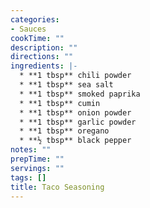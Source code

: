 ```yaml
---
categories:
- Sauces
cookTime: ""
description: ""
directions: ""
ingredients: |-
  * **​1 tbsp** chili powder
  * **1 tbsp** sea salt
  * **1 tbsp** smoked paprika
  * **1 tbsp** cumin
  * **1 tbsp** onion powder
  * **1 tbsp** garlic powder
  * **1 tbsp** oregano
  * **½ tbsp** black pepper
notes: ""
prepTime: ""
servings: ""
tags: []
title: Taco Seasoning
---
```

